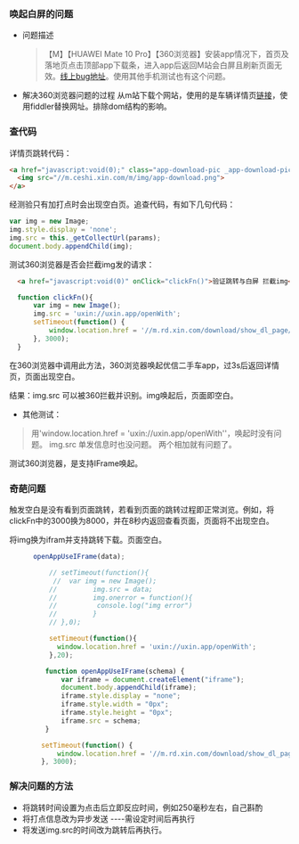 ### 唤起白屏的问题

 * 问题描述

	>【M】【HUAWEI Mate 10 Pro】【360浏览器】安装app情况下，首页及落地页点击顶部app下载条，进入app后返回M站会白屏且刷新页面无效。[线上bug地址](http://tlc.xin.com/browse/NCSERVER-13308)。使用其他手机测试也有这个问题。

 * 解决360浏览器问题的过程
   从m站下载个网站，使用的是车辆详情页[链接](http://m.ceshi.xin.com/340d0z8ky9/che63598776.html?fromzhuge=home&optoken=ab_cache_key_82fdfe373fa7a9428b5a3c6a3ee2cddf)，使用fiddler替换网址。排除dom结构的影响。

### 查代码
详情页跳转代码：
``` html
<a href="javascript:void(0);" class="app-download-pic _app-download-pic _download-btn" data-origin="detail_1" onclick="uxl_track('vehicle_details/openapp');">
  <img src="//m.ceshi.xin.com/m/img/app-download.png">
</a>
```

经测验只有加打点时会出现空白页。追查代码，有如下几句代码：
```js
var img = new Image;
img.style.display = 'none';
img.src = this._getCollectUrl(params);
document.body.appendChild(img);
```

测试360浏览器是否会拦截img发的请求：
```html
  <a href="javascript:void(0)" onClick="clickFn()">验证跳转与白屏 拦截img</a>
```
```js
  function clickFn(){  
      var img = new Image();
      img.src = 'uxin://uxin.app/openWith';
      setTimeout(function() {       
          window.location.href = '//m.rd.xin.com/download/show_dl_page/';
      }, 3000);
  }
```
在360浏览器中调用此方法，360浏览器唤起优信二手车app，过3s后返回详情页，页面出现空白。

结果：img.src 可以被360拦截并识别。img唤起后，页面即空白。

* 其他测试：
> 用'window.location.href = 'uxin://uxin.app/openWith''，唤起时没有问题。
> img.src 单发信息时也没问题。
> 两个相加就有问题了。

测试360浏览器，是支持IFrame唤起。

### 奇葩问题
触发空白是没有看到页面跳转，若看到页面的跳转过程即正常浏览。例如，将clickFn中的3000换为8000，并在8秒内返回查看页面，页面将不出现空白。

将img换为ifram并支持跳转下载。页面空白。
```js
      openAppUseIFrame(data);

          // setTimeout(function(){
           //  var img = new Image();
          //         img.src = data;
          //         img.onerror = function(){
          //          console.log("img error")
          //         }
          // },0);

          setTimeout(function(){
            window.location.href = 'uxin://uxin.app/openWith';
          },20);

         function openAppUseIFrame(schema) {
             var iframe = document.createElement("iframe");
             document.body.appendChild(iframe);
             iframe.style.display = "none";
             iframe.style.width = "0px";
             iframe.style.height = "0px";
             iframe.src = schema;
         }      

        setTimeout(function() {       
            window.location.href = '//m.rd.xin.com/download/show_dl_page/';
        }, 3000);
```

### 解决问题的方法
  * 将跳转时间设置为点击后立即反应时间，例如250毫秒左右，自己斟酌
  * 将打点信息改为异步发送 ----需设定时间后再执行
  * 将发送img.src的时间改为跳转后再执行。